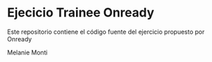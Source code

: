 # Ejecicio Trainee Onready

Este repositorio contiene el código fuente del ejercicio propuesto por Onready

Melanie Monti
